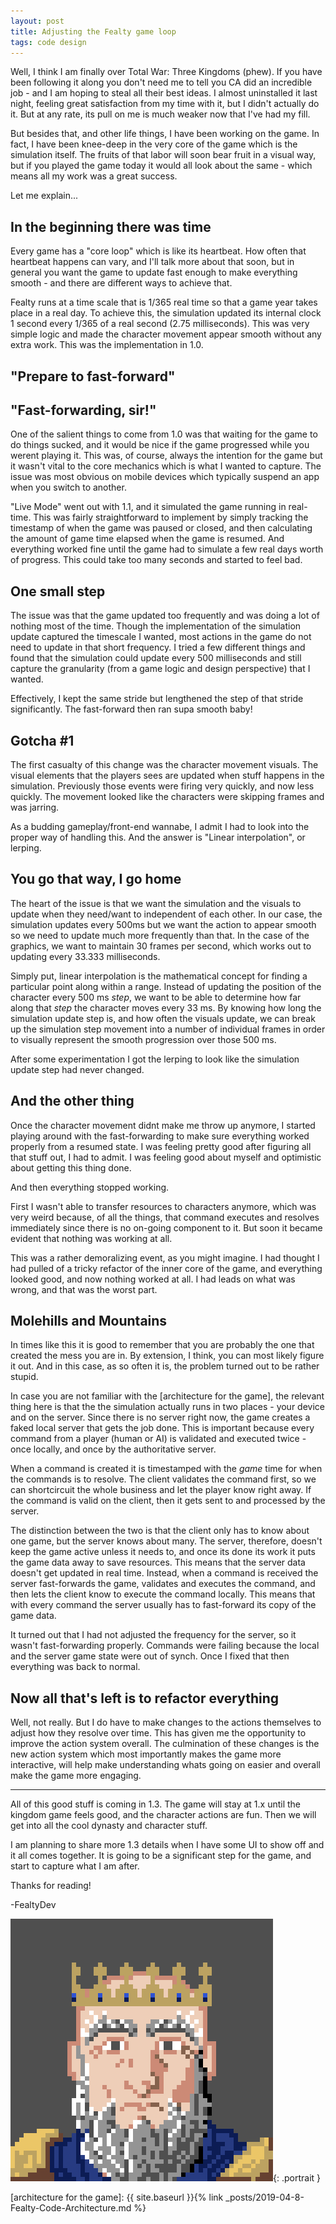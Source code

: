 ```yaml
---
layout: post
title: Adjusting the Fealty game loop
tags: code design
---
```


Well, I think I am finally over Total War: Three Kingdoms (phew). If you have been following it along you don't need me to tell you CA did an incredible job - and I am hoping to steal all their best ideas. I almost uninstalled it last night, feeling great satisfaction from my time with it, but I didn't actually do it. But at any rate, its pull on me is much weaker now that I've had my fill.

But besides that, and other life things, I have been working on the game. In fact, I have been knee-deep in the very core of the game which is the simulation itself. The fruits of that labor will soon bear fruit in a visual way, but if you played the game today it would all look about the same - which means all my work was a great success.

Let me explain...

## In the beginning there was time

Every game has a "core loop" which is like its heartbeat. How often that heartbeat happens can vary, and I'll talk more about that soon, but in general you want the game to update fast enough to make everything smooth - and there are different ways to achieve that.

Fealty runs at a time scale that is 1/365 real time so that a game year takes place in a real day. To achieve this, the simulation updated its internal clock 1 second every 1/365 of a real second (2.75 milliseconds). This was very simple logic and made the character movement appear smooth without any extra work. This was the implementation in 1.0.

## "Prepare to fast-forward"

## "Fast-forwarding, sir!"

One of the salient things to come from 1.0 was that waiting for the game to do things sucked, and it would be nice if the game progressed while you werent playing it. This was, of course, always the intention for the game but it wasn't vital to the core mechanics which is what I wanted to capture. The issue was most obvious on mobile devices which typically suspend an app when you switch to another.

"Live Mode" went out with 1.1, and it simulated the game running in real-time. This was fairly straightforward to implement by simply tracking the timestamp of when the game was paused or closed, and then calculating the amount of game time elapsed when the game is resumed. And everything worked fine until the game had to simulate a few real days worth of progress. This could take too many seconds and started to feel bad.

## One small step

The issue was that the game updated too frequently and was doing a lot of nothing most of the time. Though the implementation of the simulation update captured the timescale I wanted, most actions in the game do not need to update in that short frequency. I tried a few different things and found that the simulation could update every 500 milliseconds and still capture the granularity (from a game logic and design perspective) that I wanted.

Effectively, I kept the same stride but lengthened the step of that stride significantly. The fast-forward then ran supa smooth baby!

## Gotcha #1

The first casualty of this change was the character movement visuals. The visual elements that the players sees are updated when stuff happens in the simulation. Previously those events were firing very quickly, and now less quickly. The movement looked like the characters were skipping frames and was jarring.

As a budding gameplay/front-end wannabe, I admit I had to look into the proper way of handling this. And the answer is "Linear interpolation", or lerping.

## You go that way, I go home

The heart of the issue is that we want the simulation and the visuals to update when they need/want to independent of each other. In our case, the simulation updates every 500ms but we want the action to appear smooth so we need to update much more frequently than that. In the case of the graphics, we want to maintain 30 frames per second, which works out to updating every 33.333 milliseconds.

Simply put, linear interpolation is the mathematical concept for finding a particular point along within a range. Instead of updating the position of the character every 500 ms *step*, we want to be able to determine how far along that *step* the character moves every 33 ms. By knowing how long the simulation update step is, and how often the visuals update, we can break up the simulation step movement into a number of individual frames in order to visually represent the smooth progression over those 500 ms.

After some experimentation I got the lerping to look like the simulation update step had never changed.

## And the other thing

Once the character movement didnt make me throw up anymore, I started playing around with the fast-forwarding to make sure everything worked properly from a resumed state. I was feeling pretty good after figuring all that stuff out, I had to admit. I was feeling good about myself and optimistic about getting this thing done.

And then everything stopped working.

First I wasn't able to transfer resources to characters anymore, which was very weird because, of all the things, that command executes and resolves immediately since there is no on-going component to it. But soon it became evident that nothing was working at all.

This was a rather demoralizing event, as you might imagine. I had thought I had pulled of a tricky refactor of the inner core of the game, and everything looked good, and now nothing worked at all. I had leads on what was wrong, and that was the worst part.

## Molehills and Mountains

In times like this it is good to remember that you are probably the one that created the mess you are in. By extension, I think, you can most likely figure it out. And in this case, as so often it is, the problem turned out to be rather stupid.

In case you are not familiar with the [architecture for the game], the relevant thing here is that the the simulation actually runs in two places - your device and on the server. Since there is no server right now, the game creates a faked local server that gets the job done. This is important because every command from a player (human or AI) is validated and executed twice - once locally, and once by the authoritative server.

When a command is created it is timestamped with the *game* time for when the commands is to resolve. The client validates the command first, so we can shortcircuit the whole business and let the player know right away. If the command is valid on the client, then it gets sent to and processed by the server.

The distinction between the two is that the client only has to know about one game, but the server knows about many. The server, therefore, doesn't keep the game active unless it needs to, and once its done its work it puts the game data away to save resources. This means that the server data doesn't get updated in real time. Instead, when a command is received the server fast-forwards the game, validates and executes the command, and then lets the client know to execute the command locally. This means that with every command the server usually has to fast-forward its copy of the game data.

It turned out that I had not adjusted the frequency for the server, so it wasn't fast-forwarding properly. Commands were failing because the local and the server game state were out of synch. Once I fixed that then everything was back to normal.

## Now all that's left is to refactor everything

Well, not really. But I do have to make changes to the actions themselves to adjust how they resolve over time. This has given me the opportunity to improve the action system overall. The culmination of these changes is the new action system which most importantly makes the game more interactive, will help make understanding whats going on easier and overall make the game more engaging.

---

All of this good stuff is coming in 1.3. The game will stay at 1.x until the kingdom game feels good, and the character actions are fun. Then we will get into all the cool dynasty and character stuff.

I am planning to share more 1.3 details when I have some UI to show off and it all comes together. It is going to be a significant step for the game, and start to capture what I am after.

Thanks for reading!

-FealtyDev

![FealtyDevPortrait](/public/images/fealtydevportrait.jpeg){: .portrait }

[architecture for the game]: {{ site.baseurl }}{% link _posts/2019-04-8-Fealty-Code-Architecture.md %}